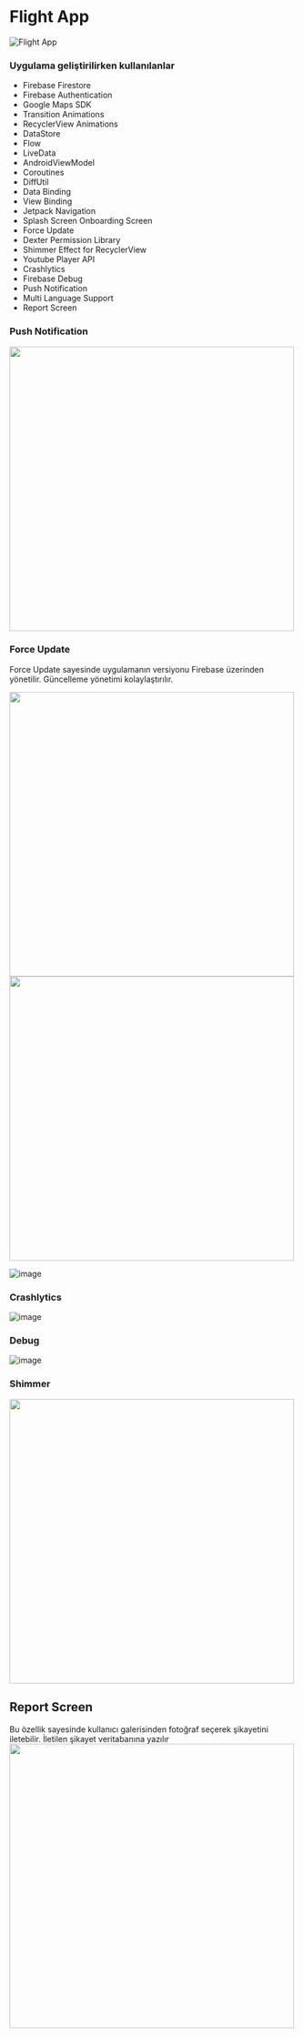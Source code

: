 # Flight App 

![Flight App](https://user-images.githubusercontent.com/49096704/124655389-72fd3180-dea8-11eb-8a78-54bfbca6bb25.gif)

### Uygulama geliştirilirken kullanılanlar

- Firebase Firestore
- Firebase Authentication
- Google Maps SDK
- Transition Animations
- RecyclerView Animations
- DataStore
- Flow
- LiveData
- AndroidViewModel
- Coroutines
- DiffUtil
- Data Binding
- View Binding
- Jetpack Navigation
- Splash Screen Onboarding Screen
- Force Update
- Dexter Permission Library
- Shimmer Effect for RecyclerView
- Youtube Player API
- Crashlytics
- Firebase Debug
- Push Notification
- Multi Language Support
- Report Screen

### Push Notification
<img src="https://user-images.githubusercontent.com/49096704/127179216-62bd052f-c23a-4fbf-9d00-4246d047c0ef.gif" height="500">

### Force Update
Force Update sayesinde uygulamanın versiyonu Firebase üzerinden yönetilir. Güncelleme yönetimi kolaylaştırılır.

<img src="https://user-images.githubusercontent.com/49096704/124749157-8ce05800-df2c-11eb-8c6f-bb15cb782a3c.png" height="500"> <img src="https://user-images.githubusercontent.com/49096704/124749509-fceede00-df2c-11eb-8140-5d08eba48e17.png" height="500">



![image](https://user-images.githubusercontent.com/49096704/124750032-a504a700-df2d-11eb-912b-dba936847084.png)

### Crashlytics
![image](https://user-images.githubusercontent.com/49096704/127629545-7f2e2740-f3e8-4b61-a64e-4117fdbdcf18.png)

### Debug

![image](https://user-images.githubusercontent.com/49096704/125291505-28593a80-e32a-11eb-9bca-22eaa618ee23.png)

### Shimmer
<img src="https://user-images.githubusercontent.com/49096704/125114257-679d4680-e0f2-11eb-9a39-0dd6c6f206ba.gif" height="500">

## Report Screen
Bu özellik sayesinde kullanıcı galerisinden fotoğraf seçerek şikayetini iletebilir. İletilen şikayet veritabanına yazılır
<img src="https://user-images.githubusercontent.com/49096704/127629324-1168c889-af93-416f-90cc-281ecbe45cd7.jpeg" height="500">





